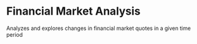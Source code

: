 # Financial Market Analysis
Analyzes and explores changes in financial
market quotes in a given time period